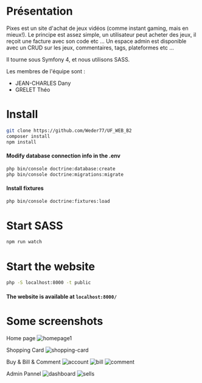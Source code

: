 # Présentation
Pixes est un site d'achat de jeux vidéos (comme instant gaming, mais en mieux!). Le principe est assez simple, un utilisateur peut acheter des jeux, il reçoit une facture avec son code etc ... Un espace admin est disponible avec un CRUD sur les jeux, commentaires, tags, plateformes etc ...

Il tourne sous Symfony 4, et nous utilisons SASS.

Les membres de l'équipe sont : 
- JEAN-CHARLES Dany
- GRELET Théo

# Install 
```bash
git clone https://github.com/Weder77/UF_WEB_B2
composer install
npm install
```

#### Modify database connection info in the .env
```bash
php bin/console doctrine:database:create
php bin/console doctrine:migrations:migrate
```

#### Install fixtures
```bash
php bin/console doctrine:fixtures:load 
```


# Start SASS
```bash
npm run watch
```

# Start the website
```bash
php -S localhost:8000 -t public
```
#### The website is available at `localhost:8000/`

# Some screenshots
Home page 
![homepage1](https://github.com/Weder77/UF_WEB_B2/blob/master/screenshots/1.png)

Shopping Card
![shopping-card](https://github.com/Weder77/UF_WEB_B2/blob/master/screenshots/17.png)

Buy & Bill & Comment
![account](https://github.com/Weder77/UF_WEB_B2/blob/master/screenshots/18.png)
![bill](https://github.com/Weder77/UF_WEB_B2/blob/master/screenshots/19.png)
![comment](https://github.com/Weder77/UF_WEB_B2/blob/master/screenshots/20.png)



Admin Pannel
![dashboard](https://github.com/Weder77/UF_WEB_B2/blob/master/screenshots/23.png)
![sells](https://github.com/Weder77/UF_WEB_B2/blob/master/screenshots/24.png)



